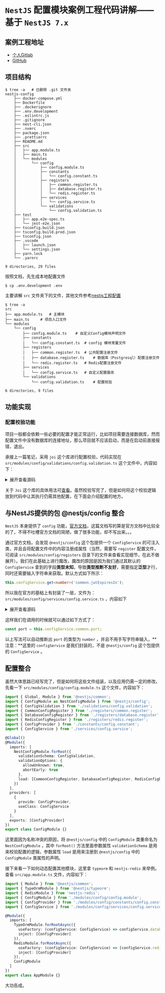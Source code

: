 # `NestJS` 配置模块案例工程代码讲解——基于 `NestJS 7.x`

## 案例工程地址

* [个人Gitlab](https://git.virtualbing.cn/nestjs-demo/nestjs-config)
* [GitHub](https://github.com/IricBing/nestjs-config)

## 项目结构

```shell
$ tree -a   # 已删除 .git 文件夹
nestjs-config
    ├── docker-compose.yml
    ├── Dockerfile
    ├── .dockerignore
    ├── .env.development
    ├── .eslintrc.js
    ├── .gitignore
    ├── nest-cli.json
    ├── .nvmrc
    ├── package.json
    ├── .prettierrc
    ├── README.md
    ├── src
    │   ├── app.module.ts
    │   ├── main.ts
    │   └── modules
    │       └── config
    │           ├── config.module.ts
    │           ├── constants
    │           │   └── config.constant.ts
    │           ├── registers
    │           │   ├── common.register.ts
    │           │   ├── database.register.ts
    │           │   └── redis.register.ts
    │           ├── services
    │           │   └── config.service.ts
    │           └── validations
    │               └── config.validation.ts
    ├── test
    │   ├── app.e2e-spec.ts
    │   └── jest-e2e.json
    ├── tsconfig.build.json
    ├── tsconfig.build.prod.json
    ├── tsconfig.json
    ├── .vscode
    │   ├── launch.json
    │   └── settings.json
    ├── yarn.lock
    └── .yarnrc

9 directories, 29 files
```

按照文档，先生成本地配置文件

```shell
$ cp .env.development .env
```

主要讲解 `src` 文件夹下的文件，其他文件参考[nestjs工程配置](../../工程配置/README.md)

```shell
$ tree -a 
src
├── app.module.ts   # 主模块
├── main.ts     # 项目入口文件
└── modules 
    └── config
        ├── config.module.ts    # 自定义Config模块声明文件
        ├── constants       
        │   └── config.constant.ts  # config 模块常量文件
        ├── registers
        │   ├── common.register.ts  # 公共配置注册文件
        │   ├── database.register.ts    # 数据库（Postgresql）配置注册文件
        │   └── redis.register.ts   # Redis配置注册文件
        ├── services
        │   └── config.service.ts   # 自定义配置服务
        └── validations
            └── config.validation.ts    # 配置校验

6 directories, 9 files
```

## 功能实现

### 配置校验功能

项目一般都会依赖一些必要的配置才能正常运行，比如项目需要连接数据库，然而配置文件中没有数据库的连接地址，那么项目就不应该启动，而是在启动前直接报错，退出。

承接上一篇笔记，采用 `joi` 这个库进行配置校验，代码实现在 `src/modules/config/validations/config.validation.ts` 这个文件中，内容如下：
<details>
<summary>展开查看源码</summary>

```typescript
import * as Joi from 'joi';

/** .env文件校验 */
export const ConfigValidation = Joi.object({
  NODE_ENV: Joi.string().valid('development', 'production', 'test', 'staging').default('development'),

  // Common
  COMMON_JWT_EXPIRES_IN: Joi.number().default(720000),
  COMMON_PRINT_USER_ACTIVITY_LOG: Joi.boolean().default(true),
  COMMON_PRINT_SYSTEM_LOG: Joi.boolean().default(true),
  COMMON_ENABLE_SWAGGER: Joi.boolean().default(true),
  COMMON_PASSWORD_SALT: Joi.string().required(),
  COMMON_PORT: Joi.number().default(3000),

  // Postgresql数据库配置
  DATABASE_TYPE: Joi.string().default('postgres'),
  DATABASE_HOST: Joi.string().required(),
  DATABASE_PORT: Joi.number().default(5432),
  DATABASE_USERNAME: Joi.string().required(),
  DATABASE_PASSWORD: Joi.string().required(),
  DATABASE_DATABASE: Joi.string().required(),
  DATABASE_SYNCHRONIZE: Joi.boolean().default(false),
  DATABASE_LOGGING: Joi.boolean().default(false),

  // Redis Token数据库配置
  REDIS_TOKEN_NAME: Joi.string().required(),
  REDIS_TOKEN_DB: Joi.number().default(1),
  REDIS_TOKEN_HOST: Joi.string().required(),
  REDIS_TOKEN_PORT: Joi.number().default(6379),
  REDIS_TOKEN_PASSWORD: Joi.string().allow('').default(''),
  REDIS_TOKEN_KEY_PREFIX: Joi.string().required(),

  // Redis 分布式锁数据库配置
  REDIS_LOCK_NAME: Joi.string().required(),
  REDIS_LOCK_DB: Joi.number().default(2),
  REDIS_LOCK_HOST: Joi.string().required(),
  REDIS_LOCK_PORT: Joi.number().default(6379),
  REDIS_LOCK_PASSWORD: Joi.string().allow('').default(''),
  REDIS_LOCK_KEY_PREFIX: Joi.string().required()
});
```

</details>

关于 `Joi` 这个库的具体用法可[查看](https://joi.dev/api/)。虽然校验写完了，但是如何将这个校验逻辑放到代码中让其执行仍需其他配置，在下面会介绍配置的地方。

## 与NestJS提供的包 @nestjs/config 整合

`NestJS` 本身提供了 `config` 功能，[官方文档](https://docs.nestjs.com/techniques/configuration)，这篇文档写的算是官方文档中比较全的了，不得不吐槽官方文档的简陋，做了很多功能，却不写出来。。。

通过官方文档，会发现 `@nestjs/config` 这个包提供一个 `ConfigService` 的可注入类，并且会将配置文件中的内容注册成属性（当然，需要写 `register` 配置文件，可阅读 `src/modules/config/registers` 目录下的文件来查看实现细节，在此不做展开）。我们在此基础上进行魔改，魔改的原因是因为我们通过其默认的 `ConfigService` 拿到的字段**类型未知**，导致**类型推断不友好**，需要指定**泛型**才行，同时还需要输入字符串来获取。默认方式如下所示：

```typescript
this.configService.get<number>('common.jwtExpiresIn');
```

所以我在官方的基础上有封装了一层，文件为： `src/modules/config/services/config.service.ts` ，内容如下
<details>
<summary>展开查看源码</summary>

```typescript
import { Injectable } from '@nestjs/common';
import { ConfigService as NestConfigService } from '@nestjs/config';
import { TypeOrmModuleOptions } from '@nestjs/typeorm';
import { RedisModuleOptions } from 'nestjs-redis';

@Injectable()
export class ConfigService {
  constructor(private readonly nestConfigService: NestConfigService) {}

  /** 公共配置 */
  get common() {
    return {
      /** jwt token有效期，单位：毫秒 */
      jwtExpiresIn: this.nestConfigService.get<number>('common.jwtExpiresIn'),
      /** 是否打印用户活动日志 */
      printUserActivityLog: this.nestConfigService.get<number>('common.printUserActivityLog'),
      /** 是否打印系统日志 */
      printSystemLog: this.nestConfigService.get<number>('common.printSystemLog'),
      /** 密码盐 */
      passwordSalt: this.nestConfigService.get<number>('common.passwordSalt'),
      /** 是否启用Swagger */
      enableSwagger: this.nestConfigService.get<boolean>('common.enableSwagger'),
      /** 程序占用端口号 */
      port: this.nestConfigService.get<number>('common.port')
    };
  }

  /** postgresql数据库配置 */
  get database(): TypeOrmModuleOptions {
    return {
      /** 数据库类型 */
      type: this.nestConfigService.get<'postgres'>('database.type'),
      /** 数据库连接Host */
      host: this.nestConfigService.get<string>('database.host'),
      /** 数据库连接端口 */
      port: this.nestConfigService.get<number>('database.port'),
      /** 数据库连接用户名 */
      username: this.nestConfigService.get<string>('database.username'),
      /** 数据库连接密码 */
      password: this.nestConfigService.get<string>('database.password'),
      /** 要连接的数据库名称 */
      database: this.nestConfigService.get<string>('database.database'),
      /** 代码实体目录 */
      entities: [__dirname + '../../../**/*.entity{.ts,.js}'],
      /** 是否同步数据库 */
      synchronize: this.nestConfigService.get<boolean>('database.synchronize'),
      /** 是否打印orm */
      logging: this.nestConfigService.get<boolean>('database.logging')
    };
  }

  /** redis数据库配置 */
  get redis() {
    return {
      /** token存储数据库配置 */
      token: this.redisTokenConfig(),
      /** 分布式锁数据库配置 */
      lock: this.redisLockConfig()
    };
  }

  private redisTokenConfig(): RedisModuleOptions {
    return {
      /** 自定义服务名称 */
      name: this.nestConfigService.get<string>('redis.token.name'),
      /** 数据库Host */
      host: this.nestConfigService.get<string>('redis.token.host'),
      /** 数据库端口 */
      port: this.nestConfigService.get<number>('redis.token.port'),
      /** 数据库编号0-15 */
      db: this.nestConfigService.get<number>('redis.token.db'),
      /** 登录密码 */
      password: this.nestConfigService.get<string>('redis.token.password'),
      /** Key前缀 */
      keyPrefix: this.nestConfigService.get<string>('redis.token.keyPrefix')
    };
  }

  private redisLockConfig(): RedisModuleOptions {
    return {
      /** 自定义服务名称 */
      name: this.nestConfigService.get<string>('redis.lock.name'),
      /** 数据库Host */
      host: this.nestConfigService.get<string>('redis.lock.host'),
      /** 数据库端口 */
      port: this.nestConfigService.get<number>('redis.lock.port'),
      /** 数据库编号0-15 */
      db: this.nestConfigService.get<number>('redis.lock.db'),
      /** 登录密码 */
      password: this.nestConfigService.get<string>('redis.lock.password'),
      /** Key前缀 */
      keyPrefix: this.nestConfigService.get<string>('redis.lock.keyPrefix')
    };
  }
}
```

</details>

这样我们在调用的时候就可以通过如下方式了：

```typescript
const port = this.configService.common.port;    
```

以上写法可以自动推断出 `port` 的类型为 `number` ，并且不用手写字符串输入，**注意：**这里的 `configService` 是我们封装的，不是 `@nestjs/config` 这个包提供的 `ConfigService` 。

## 配置整合

虽然大体思路已经写完了，但是如何将这些文件组装，以及应用仍需一定的修改。先看一下 `src/modules/config/config.module.ts` 这个文件，内容如下：

```typescript
import { Global, Module } from '@nestjs/common';
import { ConfigModule as NestConfigModule } from '@nestjs/config';
import { ConfigValidation } from './validations/config.validation';
import { CommonConfigRegister } from './registers/common.register';
import { DatabaseConfigRegister } from './registers/database.register';
import { RedisConfigRegister } from './registers/redis.register';
import { ConfigProvider } from './constants/config.constant';
import { ConfigService } from './services/config.service';

@Global()
@Module({
  imports: [
    NestConfigModule.forRoot({
      validationSchema: ConfigValidation,
      validationOptions: {
        allowUnknown: true,
        abortEarly: true
      },
      load: [CommonConfigRegister, DatabaseConfigRegister, RedisConfigRegister]
    })
  ],
  providers: [
    {
      provide: ConfigProvider,
      useClass: ConfigService
    }
  ],
  exports: [ConfigProvider]
})
export class ConfigModule {}
```

这里面因为名称冲突的原因，将 `@nestjs/config` 中的 `ConfigModule` 类重命名为 `NestConfigModule` ，其中 `forRoot()` 方法里面参数属性 `validationSchema` 是用来校验配置的逻辑，参数属性 `load` 是用来注册到 `@nestjs/config` 中的 `ConfigModule` 类属性的声明。

接下来看一下如何动态配置其他模块，这里拿 `typeorm` 和 `nestjs-redis` 来举例。查看 `src/app.module.ts` 文件，内容如下：

```typescript
import { Module } from '@nestjs/common';
import { TypeOrmModule } from '@nestjs/typeorm';
import { RedisModule } from 'nestjs-redis';
import { ConfigModule } from './modules/config/config.module';
import { ConfigProvider } from './modules/config/constants/config.constant';
import { ConfigService } from './modules/config/services/config.service';

@Module({
  imports: [
    TypeOrmModule.forRootAsync({
      useFactory: (configService: ConfigService) => configService.database,
      inject: [ConfigProvider]
    }),
    RedisModule.forRootAsync({
      useFactory: (configService: ConfigService) => [configService.redis.token, configService.redis.lock],
      inject: [ConfigProvider]
    }),
    ConfigModule
  ]
})
export class AppModule {}
```

大功告成。

